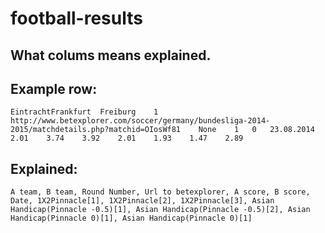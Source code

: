 # football-results

## What colums means explained.

## Example row:  
    EintrachtFrankfurt	Freiburg	1	http://www.betexplorer.com/soccer/germany/bundesliga-2014-2015/matchdetails.php?matchid=OIosWf81	None	1	0	23.08.2014	2.01	3.74	3.92	2.01	1.93	1.47	2.89

## Explained:  
    A team, B team, Round Number, Url to betexplorer, A score, B score, Date, 1X2Pinnacle[1], 1X2Pinnacle[2], 1X2Pinnacle[3], Asian Handicap(Pinnacle -0.5)[1], Asian Handicap(Pinnacle -0.5)[2], Asian Handicap(Pinnacle 0)[1], Asian Handicap(Pinnacle 0)[1]
